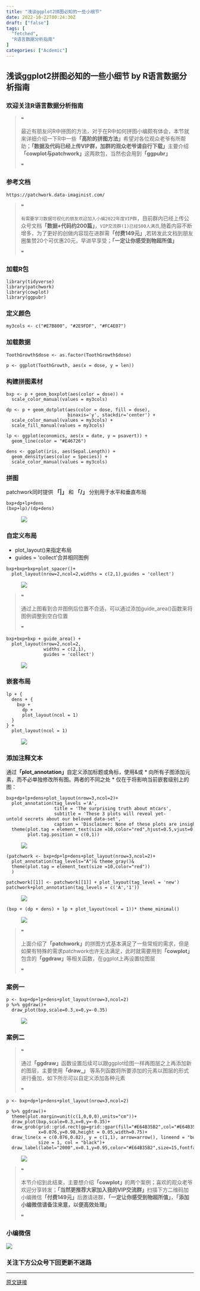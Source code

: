 ```yaml
---
title: "浅谈ggplot2拼图必知的一些小细节"
date: 2022-10-22T00:24:30Z
draft: ["false"]
tags: [
  "fetched",
  "R语言数据分析指南"
]
categories: ["Acdemic"]
---
```

浅谈ggplot2拼图必知的一些小细节 by R语言数据分析指南
------
<div><section data-tool="mdnice编辑器" data-website="https://www.mdnice.com"><h3 data-tool="mdnice编辑器"><span></span><span><span></span>欢迎关注R语言数据分析指南</span><span></span></h3><blockquote data-tool="mdnice编辑器"><span>❝</span><p>最近有朋友问R中拼图的方法，对于在R中如何拼图小编颇有体会，本节就来详细介绍一下R中一些<strong>「高阶的拼图方法」</strong>希望对各位观众老爷有所帮助；<strong>「数据及代码已经上传VIP群，加群的观众老爷请自行下载」</strong>主要介绍 <strong>「cowplot与patchwork」</strong>这两款包，当然也会用到<strong>「ggpubr」</strong></p><span>❞</span></blockquote><h3 data-tool="mdnice编辑器"><span></span><span><span></span>参考文档</span><span></span></h3><pre data-tool="mdnice编辑器"><span></span><code>https://patchwork.data-imaginist.com/<br></code></pre><blockquote data-tool="mdnice编辑器"><span>❝</span><p><code>有需要学习数据可视化的朋友欢迎加入小编2022年度VIP群</code>，目前群内已经上传公众号文档<strong>「数据+代码约200篇」</strong>，<code>VIP交流群(1)已经500人满员</code>,随着内容不断增多，为了更好的创做内容现在进群需<strong>「付费149元」</strong>,若转发此文档到朋友圈集赞20个可优惠20元，早进早享受；<strong>「一定让你感受到物超所值」</strong></p><span>❞</span></blockquote><h3 data-tool="mdnice编辑器"><span></span><span><span></span>加载R包</span><span></span></h3><pre data-tool="mdnice编辑器"><span></span><code><span>library</span>(tidyverse)<br><span>library</span>(patchwork)<br><span>library</span>(cowplot)<br><span>library</span>(ggpubr)<br></code></pre><h3 data-tool="mdnice编辑器"><span></span><span><span></span>定义颜色</span><span></span></h3><pre data-tool="mdnice编辑器"><span></span><code>my3cols &lt;- c(<span>"#E7B800"</span>, <span>"#2E9FDF"</span>, <span>"#FC4E07"</span>)<br></code></pre><h3 data-tool="mdnice编辑器"><span></span><span><span></span>加载数据</span><span></span></h3><pre data-tool="mdnice编辑器"><span></span><code>ToothGrowth$dose &lt;- as.factor(ToothGrowth$dose)<br><br>p &lt;- ggplot(ToothGrowth, aes(x = dose, y = len))<br></code></pre><h3 data-tool="mdnice编辑器"><span></span><span><span></span>构建拼图素材</span><span></span></h3><pre data-tool="mdnice编辑器"><span></span><code>bxp &lt;- p + geom_boxplot(aes(color = dose)) +<br>  scale_color_manual(values = my3cols)<br><br>dp &lt;- p + geom_dotplot(aes(color = dose, fill = dose), <br>                       binaxis=<span>'y'</span>, stackdir=<span>'center'</span>) +<br>  scale_color_manual(values = my3cols) + <br>  scale_fill_manual(values = my3cols)<br>  <br>lp &lt;- ggplot(economics, aes(x = date, y = psavert)) + <br>  geom_line(color = <span>"#E46726"</span>) <br><br>dens &lt;- ggplot(iris, aes(Sepal.Length)) +<br>  geom_density(aes(color = Species)) +<br>  scale_color_manual(values = my3cols)<br></code></pre><h3 data-tool="mdnice编辑器"><span></span><span><span></span>拼图</span><span></span></h3><p data-tool="mdnice编辑器">patchwork同时提供 <strong>「|」</strong> 和 <strong>「/」</strong> 分别用于水平和垂直布局</p><pre data-tool="mdnice编辑器"><span></span><code>bxp+dp+lp+dens<br>(bxp+lp)/(dp+dens)<br></code></pre><figure data-tool="mdnice编辑器"><img data-ratio="0.5547850208044383" data-src="https://mmbiz.qpic.cn/mmbiz_png/EibnicgwScTAanS4B4N2KBvh9cF53HM36yqtOvbox1bVyxthIkoTL8aG9esF3ibibia6liaglpfHVq6KxfqicibXhicN1nA/640?wx_fmt=png" data-type="png" data-w="721" src="https://mmbiz.qpic.cn/mmbiz_png/EibnicgwScTAanS4B4N2KBvh9cF53HM36yqtOvbox1bVyxthIkoTL8aG9esF3ibibia6liaglpfHVq6KxfqicibXhicN1nA/640?wx_fmt=png"></figure><h3 data-tool="mdnice编辑器"><span></span><span><span></span>自定义布局</span><span></span></h3><ul data-tool="mdnice编辑器"><li><section>plot_layout()来指定布局</section></li><li><section>guides = 'collect'合并相同图例</section></li></ul><pre data-tool="mdnice编辑器"><span></span><code>bxp+bxp+bxp+plot_spacer()+<br>  plot_layout(nrow=<span>2</span>,ncol=<span>2</span>,widths = c(<span>2</span>,<span>1</span>),guides = <span>'collect'</span>)<br></code></pre><figure data-tool="mdnice编辑器"><img data-ratio="0.7366863905325444" data-src="https://mmbiz.qpic.cn/mmbiz_png/EibnicgwScTAanS4B4N2KBvh9cF53HM36y5FlicSUlrCGleob4SUicjuSlSv8HxHHlBJCvt0GNpLQDCEdJAgdmG1Kg/640?wx_fmt=png" data-type="png" data-w="676" src="https://mmbiz.qpic.cn/mmbiz_png/EibnicgwScTAanS4B4N2KBvh9cF53HM36y5FlicSUlrCGleob4SUicjuSlSv8HxHHlBJCvt0GNpLQDCEdJAgdmG1Kg/640?wx_fmt=png"></figure><blockquote data-tool="mdnice编辑器"><span>❝</span><p>通过上图看到合并图例后位置不合适，可以通过添加guide_area()函数来将图例调整到空白位置</p><span>❞</span></blockquote><pre data-tool="mdnice编辑器"><span></span><code>bxp+bxp+bxp + guide_area() + <br>  plot_layout(nrow=2,ncol=2,<br>              widths = c(2,1),<br>              guides = <span>'collect'</span>)<br></code></pre><figure data-tool="mdnice编辑器"><img data-ratio="0.7366863905325444" data-src="https://mmbiz.qpic.cn/mmbiz_png/EibnicgwScTAanS4B4N2KBvh9cF53HM36yYk7PSfAUtnR02sib7U2iaSIyyyo1qjfkRYQXkxAGOxtQdklKPNb0eaPA/640?wx_fmt=png" data-type="png" data-w="676" src="https://mmbiz.qpic.cn/mmbiz_png/EibnicgwScTAanS4B4N2KBvh9cF53HM36yYk7PSfAUtnR02sib7U2iaSIyyyo1qjfkRYQXkxAGOxtQdklKPNb0eaPA/640?wx_fmt=png"></figure><h3 data-tool="mdnice编辑器"><span></span><span><span></span>嵌套布局</span><span></span></h3><pre data-tool="mdnice编辑器"><span></span><code>lp + {<br>  dens + {<br>    bxp +<br>      dp +<br>      plot_layout(ncol = <span>1</span>)<br>  }<br>} +<br>  plot_layout(ncol = <span>1</span>)<br></code></pre><figure data-tool="mdnice编辑器"><img data-ratio="1.0380710659898478" data-src="https://mmbiz.qpic.cn/mmbiz_png/EibnicgwScTAanS4B4N2KBvh9cF53HM36yRJ58bdz2ymEwFsWibPQVmibsxY6oNJ1tfHBp7emATfcLG2YThxQxXgZQ/640?wx_fmt=png" data-type="png" data-w="788" src="https://mmbiz.qpic.cn/mmbiz_png/EibnicgwScTAanS4B4N2KBvh9cF53HM36yRJ58bdz2ymEwFsWibPQVmibsxY6oNJ1tfHBp7emATfcLG2YThxQxXgZQ/640?wx_fmt=png"></figure><h3 data-tool="mdnice编辑器"><span></span><span><span></span>添加注释文本</span><span></span></h3><p data-tool="mdnice编辑器">通过<strong>「plot_annotation」</strong>自定义添加标题或角标，使用&amp;或 * 向所有子图添加元素，而不必单独修改所有图。两者的不同之处 * 仅在于将影响当前嵌套级别上的图：</p><pre data-tool="mdnice编辑器"><span></span><code>bxp+dp+lp+dens+plot_layout(nrow=<span>3</span>,ncol=<span>2</span>)+<br>  plot_annotation(tag_levels =<span>'A'</span>,<br>                  title = <span>'The surprising truth about mtcars'</span>,<br>                  subtitle = <span>'These 3 plots will reveal yet-untold secrets about our beloved data-set'</span>,<br>                  caption = <span>'Disclaimer: None of these plots are insightful'</span>)&amp; theme_gray()&amp;<br>  theme(plot.tag = element_text(size =<span>10</span>,color=<span>"red"</span>,hjust=<span>0.5</span>,vjust=<span>0.5</span>),<br>        plot.tag.position = c(<span>0</span>,<span>1</span>))<br></code></pre><figure data-tool="mdnice编辑器"><img data-ratio="1.0380710659898478" data-src="https://mmbiz.qpic.cn/mmbiz_png/EibnicgwScTAanS4B4N2KBvh9cF53HM36yuxyTxAUATdlJzvagiaIia6c6ibg4dNBBcJ3bkm9oewa9r0pDjsa8S6dCw/640?wx_fmt=png" data-type="png" data-w="788" src="https://mmbiz.qpic.cn/mmbiz_png/EibnicgwScTAanS4B4N2KBvh9cF53HM36yuxyTxAUATdlJzvagiaIia6c6ibg4dNBBcJ3bkm9oewa9r0pDjsa8S6dCw/640?wx_fmt=png"></figure><pre data-tool="mdnice编辑器"><span></span><code>(patchwork &lt;- bxp+dp+lp+dens+plot_layout(nrow=<span>3</span>,ncol=<span>2</span>)+<br>  plot_annotation(tag_levels=<span>"A"</span>)&amp; theme_gray()&amp;<br>  theme(plot.tag = element_text(size =<span>10</span>,color=<span>"red"</span>)) <br>  )<br><br>patchwork[[<span>1</span>]] &lt;- patchwork[[<span>1</span>]] + plot_layout(tag_level = <span>'new'</span>)<br>patchwork+plot_annotation(tag_levels = c(<span>'A'</span>,<span>'1'</span>))<br></code></pre><figure data-tool="mdnice编辑器"><img data-ratio="0.939150401836969" data-src="https://mmbiz.qpic.cn/mmbiz_png/EibnicgwScTAanS4B4N2KBvh9cF53HM36yysxoNse2iau4xxibP1icyl3I4nZsGgE6ms9jmmUJAKicQcroO6ib1A2IKKw/640?wx_fmt=png" data-type="png" data-w="871" src="https://mmbiz.qpic.cn/mmbiz_png/EibnicgwScTAanS4B4N2KBvh9cF53HM36yysxoNse2iau4xxibP1icyl3I4nZsGgE6ms9jmmUJAKicQcroO6ib1A2IKKw/640?wx_fmt=png"></figure><pre data-tool="mdnice编辑器"><span></span><code>(bxp + (dp + dens) + lp + plot_layout(ncol = <span>1</span>))* theme_minimal()<br></code></pre><figure data-tool="mdnice编辑器"><img data-ratio="1.1039136302294197" data-src="https://mmbiz.qpic.cn/mmbiz_png/EibnicgwScTAanS4B4N2KBvh9cF53HM36y7g7yYNNDnrHib7enGHcia51FcOgx5wwGEPnevbnEia7DiaIbtaibJwx7p4g/640?wx_fmt=png" data-type="png" data-w="741" src="https://mmbiz.qpic.cn/mmbiz_png/EibnicgwScTAanS4B4N2KBvh9cF53HM36y7g7yYNNDnrHib7enGHcia51FcOgx5wwGEPnevbnEia7DiaIbtaibJwx7p4g/640?wx_fmt=png"></figure><blockquote data-tool="mdnice编辑器"><span>❝</span><p>上面介绍了<strong>「patchwork」</strong>的拼图方式基本满足了一些常规的需求，但是如果有特殊的需求patchwork也许无法满足，此时就需要用到<strong>「cowplot」</strong>包含的<strong>「ggdraw」</strong>等相关函数，在ggplot上再设置绘图层</p><span>❞</span></blockquote><h3 data-tool="mdnice编辑器"><span></span><span><span></span>案例一</span><span></span></h3><pre data-tool="mdnice编辑器"><span></span><code>p &lt;- bxp+dp+lp+dens+plot_layout(nrow=<span>3</span>,ncol=<span>2</span>)<br>p %&gt;% ggdraw()+<br>  draw_plot(bxp,scale=<span>0.3</span>,x=<span>0</span>,y=-<span>0.35</span>)<br></code></pre><figure data-tool="mdnice编辑器"><img data-ratio="0.8748663101604278" data-src="https://mmbiz.qpic.cn/mmbiz_png/EibnicgwScTAanS4B4N2KBvh9cF53HM36y3K0jUqoWByMRlTactd4PkuL8EvHcXeB113c113MI31yO6pahhiaHRmw/640?wx_fmt=png" data-type="png" data-w="935" src="https://mmbiz.qpic.cn/mmbiz_png/EibnicgwScTAanS4B4N2KBvh9cF53HM36y3K0jUqoWByMRlTactd4PkuL8EvHcXeB113c113MI31yO6pahhiaHRmw/640?wx_fmt=png"></figure><h3 data-tool="mdnice编辑器"><span></span><span><span></span>案例二</span><span></span></h3><blockquote data-tool="mdnice编辑器"><span>❝</span><p>通过<strong>「ggdraw」</strong>函数设置后续可以跟ggplot绘图一样再图层之上再添加新的图层，主要使用<strong>「draw_」</strong> 等系列函数将所要添加的元素以图层的形式进行叠加，如下所示可以自定义添加各种元素</p><span>❞</span></blockquote><pre data-tool="mdnice编辑器"><span></span><code>p &lt;- bxp+dp+lp+dens+plot_layout(nrow=3,ncol=2)<br><br>p %&gt;% ggdraw()+<br>  theme(plot.margin=unit(c(1,0,0,0),units=<span>"cm"</span>))+<br>  draw_plot(bxp,scale=0.3,x=0,y=-0.35)+<br>  draw_grob(grid::grid.rect(gp=grid::gpar(fill=<span>"#E64B35B2"</span>,col=<span>"#E64B35B2"</span>)),<br>            x=0.076,y=0.98,height = 0.05,width=0.75)+<br>  draw_line(x = c(0.076,0.82), y = c(1,1), arrow=arrow(), lineend = <span>"butt"</span>,<br>            size = 1, col = <span>"black"</span>)+<br>  draw_label(label=<span>"2000"</span>,x=0.1,y=0.95,color=<span>"#E64B35B2"</span>,size=15,fontface =<span>"bold"</span>)<br></code></pre><figure data-tool="mdnice编辑器"><img data-ratio="0.8748663101604278" data-src="https://mmbiz.qpic.cn/mmbiz_png/EibnicgwScTAanS4B4N2KBvh9cF53HM36y3KCfnWJavjwTWNQM6RcEZWgdUFQmicIpCUicD9S85v20xiaI6pfqO5tRg/640?wx_fmt=png" data-type="png" data-w="935" src="https://mmbiz.qpic.cn/mmbiz_png/EibnicgwScTAanS4B4N2KBvh9cF53HM36y3KCfnWJavjwTWNQM6RcEZWgdUFQmicIpCUicD9S85v20xiaI6pfqO5tRg/640?wx_fmt=png"></figure><blockquote data-tool="mdnice编辑器"><span>❝</span><p>本节介绍到此结束，主要想介绍<strong>「cowplot」</strong>的两个案例；喜欢的观众老爷欢迎分享转发；<strong>「当然更推荐大家加入我的VIP交流群」</strong>扫描下方二维码加小编微信<strong>「付费149元」</strong>后邀请进群，<strong>「一定让你感受到物超所值」</strong>，<strong>「添加小编微信请备注来意，以便高效处理」</strong></p><span>❞</span></blockquote><h3 data-tool="mdnice编辑器"><span></span><span><span></span>小编微信</span><span></span></h3><p><img data-galleryid="" data-ratio="1" data-s="300,640" data-src="https://mmbiz.qpic.cn/mmbiz_jpg/EibnicgwScTAaNu6sU2UCYkxFq9ibq75wuaO0lqFoYz1icUo4jh3N2icAWECmibgPvqyReur0FCp7JNKO0icnRAsbO9ug/640?wx_fmt=jpeg" data-type="jpeg" data-w="430" src="https://mmbiz.qpic.cn/mmbiz_jpg/EibnicgwScTAaNu6sU2UCYkxFq9ibq75wuaO0lqFoYz1icUo4jh3N2icAWECmibgPvqyReur0FCp7JNKO0icnRAsbO9ug/640?wx_fmt=jpeg"></p><h3 data-tool="mdnice编辑器"><span></span><span><span></span>关注下方公众号下回更新不迷路</span><span></span></h3><section><mp-common-profile data-pluginname="mpprofile" data-id="Mzg3MzQzNTYzMw==" data-headimg="http://mmbiz.qpic.cn/mmbiz_png/EibnicgwScTAZF0rpeZII9Ltl26VbVagriczTria1fib3XgjwwHEHFjPzkmGpqWDVVHBSzhENictUM2iavAKiaM5lc9USw/0?wx_fmt=png" data-nickname="R语言数据分析指南" data-alias="YanJANtwo" data-signature="R语言重症爱好者，喜欢绘制各种精美的图表，喜欢的小伙伴可以关注我，跟我一起学习" data-from="0" data-is_biz_ban="0"></mp-common-profile></section></section><p><mp-style-type data-value="3"></mp-style-type></p></div>  
<hr>
<a href="https://mp.weixin.qq.com/s/qycXFTSt0VtHmm7z3NQcpg",target="_blank" rel="noopener noreferrer">原文链接</a>
